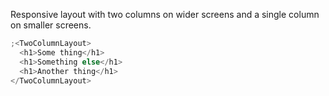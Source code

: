 Responsive layout with two columns on wider screens and a single column on
smaller screens.

```js
;<TwoColumnLayout>
  <h1>Some thing</h1>
  <h1>Something else</h1>
  <h1>Another thing</h1>
</TwoColumnLayout>
```
